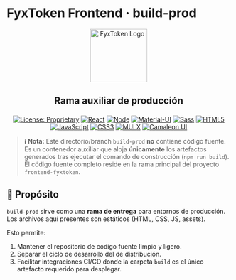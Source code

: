 # FyxToken Frontend · build-prod

<div align="center">
  <img src="https://fyxtokentech.github.io/frontend-fyxtoken/img/metadata/logo-main.svg" alt="FyxToken Logo" width="128" height="120">
</div>

<h2>
  <p align="center">
    Rama auxiliar de producción
  </p>
</h2>

<div align="center">

[![License: Proprietary](https://img.shields.io/badge/License-Proprietary-red.svg)](#)
[![React](https://img.shields.io/badge/React-19-blue?logo=react)](https://reactjs.org/)
[![Node](https://img.shields.io/badge/Node-%3E%3D14-success?logo=node.js)](https://nodejs.org/)
[![Material-UI](https://img.shields.io/badge/Material--UI-v6.4.8-purple?logo=mui)](https://mui.com/)
[![Sass](https://img.shields.io/badge/Sass-CC6699?logo=sass&logoColor=white)](https://sass-lang.com/)
[![HTML5](https://img.shields.io/badge/HTML5-E34F26?logo=html5&logoColor=white)](https://developer.mozilla.org/en-US/docs/Web/HTML)
[![JavaScript](https://img.shields.io/badge/JS-F7DF1E?logo=javascript&logoColor=black)](https://developer.mozilla.org/en-US/docs/Web/JavaScript)
[![CSS3](https://img.shields.io/badge/CSS3-1572B6?logo=css3&logoColor=white)](https://developer.mozilla.org/en-US/docs/Web/CSS)
[![MUI X](https://img.shields.io/badge/MUI--X-v7.28.0-007FFF?logo=mui)](https://mui.com/x/)
[![Camaleon UI](https://img.shields.io/badge/Camaleon%20UI->=0.0.196-4ECDC4?logoColor=white)](https://jeff-aporta.github.io/camaleon-ui/)

</div>

> **ℹ️ Nota:** Este directorio/branch `build-prod` **no** contiene código fuente.  
> Es un contenedor auxiliar que aloja **únicamente** los artefactos generados
> tras ejecutar el comando de construcción (`npm run build`).  
> El código fuente completo reside en la rama principal del proyecto
> `frontend-fyxtoken`.

## 🔰 Propósito

`build-prod` sirve como una **rama de entrega** para entornos de producción.
Los archivos aquí presentes son estáticos (HTML, CSS, JS, assets).

Esto permite:

1. Mantener el repositorio de código fuente limpio y ligero.
2. Separar el ciclo de desarrollo del de distribución.
3. Facilitar integraciones CI/CD donde la carpeta `build` es el único artefacto
   requerido para desplegar.

